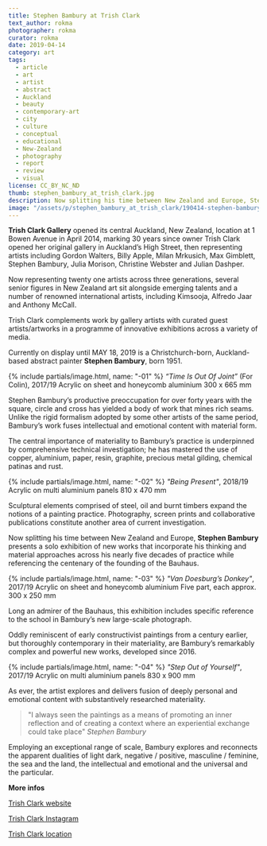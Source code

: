 ```yaml
---
title: Stephen Bambury at Trish Clark
text_author: rokma
photographer: rokma
curator: rokma
date: 2019-04-14
category: art
tags:
  - article
  - art
  - artist
  - abstract
  - Auckland
  - beauty
  - contemporary-art
  - city
  - culture
  - conceptual
  - educational
  - New-Zealand
  - photography
  - report
  - review
  - visual
license: CC_BY_NC_ND
thumb: stephen_bambury_at_trish_clark.jpg
description: Now splitting his time between New Zealand and Europe, Stephen Bambury presents a solo exhibition of new works that incorporate his thinking and material approaches across his nearly five decades of practice while referencing the centenary of the founding of the Bauhaus.
image: "/assets/p/stephen_bambury_at_trish_clark/190414-stephen-bambury-at-trish-clark.jpg"
---
```

**Trish Clark Gallery** opened its central Auckland, New Zealand, location at 1 Bowen Avenue in April 2014, marking 30 years since owner Trish Clark opened her original gallery in Auckland’s High Street, then representing artists including Gordon Walters, Billy Apple, Milan Mrkusich, Max Gimblett, Stephen Bambury, Julia Morison, Christine Webster and Julian Dashper.

Now representing twenty one artists across three generations, several senior figures in New Zealand art sit alongside emerging talents and a number of renowned international artists, including Kimsooja, Alfredo Jaar and Anthony McCall.

Trish Clark complements work by gallery artists with curated guest artists/artworks in a programme of innovative exhibitions across a variety of media.

Currently on display until MAY 18, 2019 is a Christchurch-born, Auckland-based abstract painter **Stephen Bambury**, born 1951.


{% include partials/image.html, name: "-01" %}
_“Time Is Out Of Joint”_ (For Colin), 2017/19
Acrylic on sheet and honeycomb aluminium
300 x 665 mm


Stephen Bambury’s productive preoccupation for over forty years with the square, circle and cross has yielded a body of work that mines rich seams. Unlike the rigid formalism adopted by some other artists of the same period, Bambury’s work fuses intellectual and emotional content with material form.

The central importance of materiality to Bambury’s practice is underpinned by comprehensive technical investigation; he has mastered the use of copper, aluminium, paper, resin, graphite, precious metal gilding, chemical patinas and rust.


{% include partials/image.html, name: "-02" %}
_"Being Present"_, 2018/19
Acrylic on multi aluminium panels
810 x 470 mm


Sculptural elements comprised of steel, oil and burnt timbers expand the notions of a painting practice. Photography, screen prints and collaborative publications constitute another area of current investigation.

Now splitting his time between New Zealand and Europe, **Stephen Bambury** presents a solo exhibition of new works that incorporate his thinking and material approaches across his nearly five decades of practice while referencing the centenary of the founding of the Bauhaus.


{% include partials/image.html, name: "-03" %}
_"Van Doesburg’s Donkey"_, 2017/19
Acrylic on sheet and honeycomb aluminium
Five part, each approx. 300 x 250 mm


Long an admirer of the Bauhaus, this exhibition includes specific reference to the school in Bambury’s new large-scale photograph.

Oddly reminiscent of early constructivist paintings from a century earlier, but thoroughly contemporary in their materiality, are Bambury’s remarkably complex and powerful new works, developed since 2016.


{% include partials/image.html, name: "-04" %}
_"Step Out of Yourself"_, 2017/19
Acrylic on multi aluminium panels
830 x 900 mm

As ever, the artist explores and delivers fusion of deeply personal and emotional content with substantively researched materiality.

>"I always seen the paintings as a means of promoting an inner reflection and of creating a context where an experiential exchange could take place" _Stephen Bambury_

Employing an exceptional range of scale, Bambury explores and reconnects the apparent dualities of light dark, negative / positive, masculine / feminine, the sea and the land, the intellectual and emotional and the universal and the particular.


**More infos**

[Trish Clark website](https://trishclark.co.nz)

[Trish Clark Instagram](https://www.instagram.com/trishclarkgallery/)

[Trish Clark location](https://goo.gl/maps/8BqRfWjWqk92)

